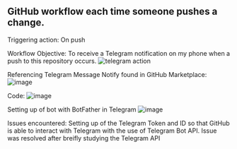 ## GitHub workflow each time someone pushes a change.

Triggering action: On push

Workflow Objective: To receive a Telegram notification on my phone when a push to this repository occurs.
![telegram action](https://user-images.githubusercontent.com/93564452/146679202-754edef1-cf2f-467a-95a5-0993894d91f0.png)

Referencing Telegram Message Notify found in GitHub Marketplace:
![image](https://user-images.githubusercontent.com/93564452/146685081-caceacd3-4f91-4679-8209-07bcb641890a.png)

Code:
![image](https://user-images.githubusercontent.com/93564452/146685108-b38b9476-09b3-41f3-8120-44a1ad2dbf57.png)

Setting up of bot with BotFather in Telegram
![image](https://user-images.githubusercontent.com/93564452/146685053-ed01e7c8-f717-4fdc-a925-b1093443a5c6.png)

Issues encountered: 
Setting up of the Telegram Token and ID so that GitHub is able to interact with Telegram with the use of Telegram Bot API. Issue was resolved after breifly studying the Telegram API
